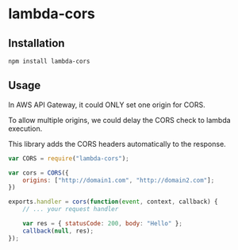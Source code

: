 # lambda-cors

## Installation

```shell
npm install lambda-cors
```

## Usage

In AWS API Gateway, it could ONLY set one origin for CORS.

To allow multiple origins, we could delay the CORS check to lambda execution.

This library adds the CORS headers automatically to the response.

```javascript
var CORS = require("lambda-cors");

var cors = CORS({
    origins: ["http://domain1.com", "http://domain2.com"];
})

exports.handler = cors(function(event, context, callback) {
    // ... your request handler

    var res = { statusCode: 200, body: "Hello" };
    callback(null, res);
});
```


